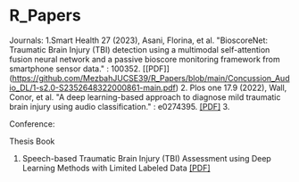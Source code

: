 # R_Papers

Journals:
1.Smart Health 27 (2023), Asani, Florina, et al. "BioscoreNet: Traumatic Brain Injury (TBI) detection using a multimodal self-attention fusion neural network and a passive bioscore monitoring framework from smartphone sensor data." : 100352. [[PDF]] (https://github.com/MezbahJUCSE39/R_Papers/blob/main/Concussion_Audio_DL/1-s2.0-S2352648322000861-main.pdf)
2. Plos one 17.9 (2022), Wall, Conor, et al. "A deep learning-based approach to diagnose mild traumatic brain injury using audio classification." : e0274395. [[PDF]](https://github.com/MezbahJUCSE39/R_Papers/blob/main/Concussion_Audio_DL/journal.pone.0274395.pdf)
3. 

Conference:

Thesis Book
1. Speech-based Traumatic Brain Injury (TBI) Assessment using Deep Learning Methods with Limited Labeled Data [[PDF]](https://github.com/MezbahJUCSE39/R_Papers/blob/main/Concussion_Audio_DL/Apiwat_MS_thesis_final_draft_0.pdf)
